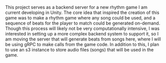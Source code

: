 This project serves as a backend server for a new rhythm game I am current developing in Unity. The core idea that inspired the creation of this game was to make a rhythm game where any song could be used, and a sequence of beats for the player to match could be generated on-demand. Though this process will likely not be very computationally intensive, I was interested in setting up a more complex backend system to support it, so I am moving the server that will generate beats from songs here, where I will be using gRPC to make calls from the game code. In addition to this, I plan to use an s3 instance to store audio files (songs) that will be used in the game.

